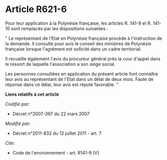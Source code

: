 # Article R621-6

Pour leur application à la Polynésie française, les articles R. 141-9 et R. 141-10 sont remplacés par les dispositions
suivantes : 

" Le représentant de l'Etat en Polynésie française procède à l'instruction de la demande. Il consulte pour avis le conseil
des ministres de Polynésie française lorsque l'agrément est sollicité dans un cadre territorial. 

Il recueille également l'avis du procureur général près la cour d'appel dans le ressort de laquelle l'association a son siège
social. 

Les personnes consultées en application du présent article font connaître leur avis au représentant de l'Etat dans un délai
de deux mois. Faute de réponse dans ce délai, leur avis est réputé favorable. "

**Liens relatifs à cet article**

_Codifié par_:

  - Décret n°2007-397 du 22 mars 2007

_Modifié par_:

  - Décret n°2011-832 du 12 juillet 2011 - art. 7

_Cite_:

  - Code de l'environnement - art. R141-9 (V)
